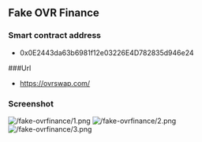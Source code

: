 ## Fake OVR Finance

### Smart contract address
- 0x0E2443da63b6981f12e03226E4D782835d946e24

###Url
- https://ovrswap.com/

### Screenshot
![/fake-ovrfinance/1.png](1)
![/fake-ovrfinance/2.png](2)
![/fake-ovrfinance/3.png](3)
